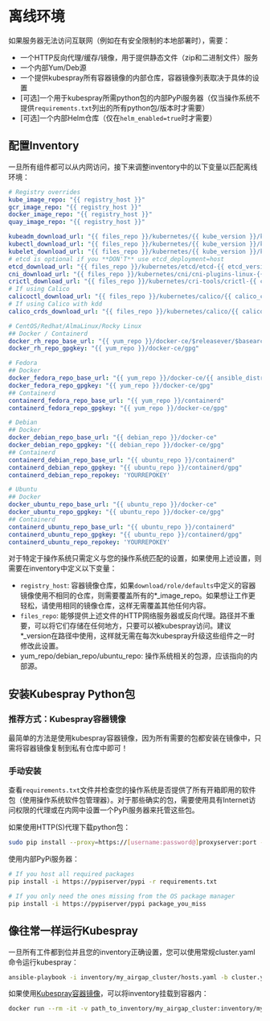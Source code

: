 # 离线环境

如果服务器无法访问互联网（例如在有安全限制的本地部署时），需要：

* 一个HTTP反向代理/缓存/镜像，用于提供静态文件（zip和二进制文件）服务
* 一个内部Yum/Deb源
* 一个提供kubespray所有容器镜像的内部仓库，容器镜像列表取决于具体的设置
* [可选]一个用于kubespray所需python包的内部PyPi服务器（仅当操作系统不提供`requirements.txt`列出的所有python包/版本时才需要）
* [可选]一个内部Helm仓库（仅在`helm_enabled=true`时才需要）

## 配置Inventory

一旦所有组件都可以从内网访问，接下来调整inventory中的以下变量以匹配离线环境：

```yaml
# Registry overrides
kube_image_repo: "{{ registry_host }}"
gcr_image_repo: "{{ registry_host }}"
docker_image_repo: "{{ registry_host }}"
quay_image_repo: "{{ registry_host }}"

kubeadm_download_url: "{{ files_repo }}/kubernetes/{{ kube_version }}/kubeadm"
kubectl_download_url: "{{ files_repo }}/kubernetes/{{ kube_version }}/kubectl"
kubelet_download_url: "{{ files_repo }}/kubernetes/{{ kube_version }}/kubelet"
# etcd is optional if you **DON'T** use etcd_deployment=host
etcd_download_url: "{{ files_repo }}/kubernetes/etcd/etcd-{{ etcd_version }}-linux-amd64.tar.gz"
cni_download_url: "{{ files_repo }}/kubernetes/cni/cni-plugins-linux-{{ image_arch }}-{{ cni_version }}.tgz"
crictl_download_url: "{{ files_repo }}/kubernetes/cri-tools/crictl-{{ crictl_version }}-{{ ansible_system | lower }}-{{ image_arch }}.tar.gz"
# If using Calico
calicoctl_download_url: "{{ files_repo }}/kubernetes/calico/{{ calico_ctl_version }}/calicoctl-linux-{{ image_arch }}"
# If using Calico with kdd
calico_crds_download_url: "{{ files_repo }}/kubernetes/calico/{{ calico_version }}.tar.gz"

# CentOS/Redhat/AlmaLinux/Rocky Linux
## Docker / Containerd
docker_rh_repo_base_url: "{{ yum_repo }}/docker-ce/$releasever/$basearch"
docker_rh_repo_gpgkey: "{{ yum_repo }}/docker-ce/gpg"

# Fedora
## Docker
docker_fedora_repo_base_url: "{{ yum_repo }}/docker-ce/{{ ansible_distribution_major_version }}/{{ ansible_architecture }}"
docker_fedora_repo_gpgkey: "{{ yum_repo }}/docker-ce/gpg"
## Containerd
containerd_fedora_repo_base_url: "{{ yum_repo }}/containerd"
containerd_fedora_repo_gpgkey: "{{ yum_repo }}/docker-ce/gpg"

# Debian
## Docker
docker_debian_repo_base_url: "{{ debian_repo }}/docker-ce"
docker_debian_repo_gpgkey: "{{ debian_repo }}/docker-ce/gpg"
## Containerd
containerd_debian_repo_base_url: "{{ ubuntu_repo }}/containerd"
containerd_debian_repo_gpgkey: "{{ ubuntu_repo }}/containerd/gpg"
containerd_debian_repo_repokey: 'YOURREPOKEY'

# Ubuntu
## Docker
docker_ubuntu_repo_base_url: "{{ ubuntu_repo }}/docker-ce"
docker_ubuntu_repo_gpgkey: "{{ ubuntu_repo }}/docker-ce/gpg"
## Containerd
containerd_ubuntu_repo_base_url: "{{ ubuntu_repo }}/containerd"
containerd_ubuntu_repo_gpgkey: "{{ ubuntu_repo }}/containerd/gpg"
containerd_ubuntu_repo_repokey: 'YOURREPOKEY'
```

对于特定于操作系统只需定义与您的操作系统匹配的设置，如果使用上述设置，则需要在inventory中定义以下变量：

* `registry_host`: 容器镜像仓库，如果`download/role/defaults`中定义的容器镜像使用不相同的仓库，则需要覆盖所有的*_image_repo。如果想让工作更轻松，请使用相同的镜像仓库，这样无需覆盖其他任何内容。
* `files_repo`: 能够提供上述文件的HTTP网络服务器或反向代理。路径并不重要，可以将它们存储在任何地方，只要可以被kubespray访问。建议*_version在路径中使用，这样就无需在每次kubespray升级这些组件之一时修改此设置。
* yum_repo/debian_repo/ubuntu_repo: 操作系统相关的包源，应该指向的内部源。

## 安装Kubespray Python包

### 推荐方式：Kubespray容器镜像

最简单的方法是使用kubespray容器镜像，因为所有需要的包都安装在镜像中，只需将容器镜像复制到私有仓库中即可！

### 手动安装

查看`requirements.txt`文件并检查您的操作系统是否提供了所有开箱即用的软件包（使用操作系统软件包管理器）。对于那些确实的包，需要使用具有Internet访问权限的代理或在内网中设置一个PyPi服务器来托管这些包。

如果使用HTTP(S)代理下载python包：

```bash
sudo pip install --proxy=https://[username:password@]proxyserver:port -r requirements.txt
```

使用内部PyPi服务器：

```bash
# If you host all required packages
pip install -i https://pypiserver/pypi -r requirements.txt

# If you only need the ones missing from the OS package manager
pip install -i https://pypiserver/pypi package_you_miss
```

## 像往常一样运行Kubespray

一旦所有工件都到位并且您的inventory正确设置，您可以使用常规cluster.yaml命令运行kubespray：

```bash
ansible-playbook -i inventory/my_airgap_cluster/hosts.yaml -b cluster.yml
```

如果使用[Kubespray容器镜像](#推荐方式：Kubespray容器镜像)，可以将inventory挂载到容器内：

```bash
docker run --rm -it -v path_to_inventory/my_airgap_cluster:inventory/my_airgap_cluster myprivateregisry.com/kubespray/kubespray:v2.14.0 ansible-playbook -i inventory/my_airgap_cluster/hosts.yaml -b cluster.yml
```
